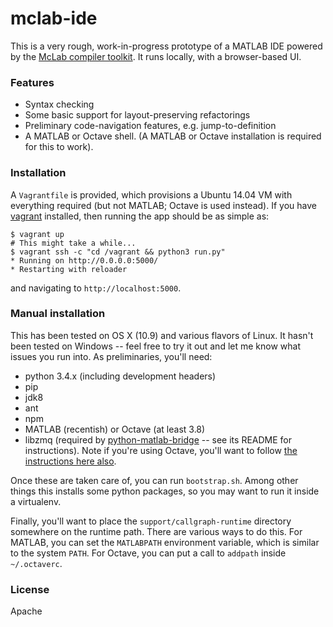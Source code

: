 # mclab-ide

This is a very rough, work-in-progress prototype of a MATLAB IDE powered by
the [McLab compiler toolkit][mclab]. It runs locally, with a browser-based
UI.

### Features

* Syntax checking
* Some basic support for layout-preserving refactorings
* Preliminary code-navigation features, e.g. jump-to-definition
* A MATLAB or Octave shell. (A MATLAB or Octave installation is required for
this to work).

### Installation

A `Vagrantfile` is provided, which provisions a Ubuntu 14.04 VM with
everything required (but not MATLAB; Octave is used instead). If you have
[vagrant][] installed, then running the app should be as simple as:

```
$ vagrant up
# This might take a while...
$ vagrant ssh -c "cd /vagrant && python3 run.py"
* Running on http://0.0.0.0:5000/
* Restarting with reloader
```

and navigating to `http://localhost:5000`.

### Manual installation

This has been tested on OS X (10.9) and various flavors of Linux. It hasn't
been tested on Windows -- feel free to try it out and let me know what issues
you run into. As preliminaries, you'll need:

* python 3.4.x (including development headers)
* pip
* jdk8
* ant
* npm
* MATLAB (recentish) or Octave (at least 3.8)
* libzmq (required by [python-matlab-bridge][] -- see its README for
instructions). Note if you're using Octave, you'll want to follow
[the instructions here also][messenger].

Once these are taken care of, you can run `bootstrap.sh`. Among other things
this installs some python packages, so you may want to run it inside a
virtualenv.

Finally, you'll want to place the `support/callgraph-runtime` directory
somewhere on the runtime path. There are various ways to do this. For MATLAB,
you can set the `MATLABPATH` environment variable, which is similar to the
system `PATH`. For Octave, you can put a call to `addpath` inside
`~/.octaverc`.

### License

Apache

[mclab]: http://www.sable.mcgill.ca/mclab
[python-matlab-bridge]: https://github.com/arokem/python-matlab-bridge
[vagrant]: http://www.vagrantup.com/
[messenger]: https://github.com/arokem/python-matlab-bridge#octave-support--caveats
